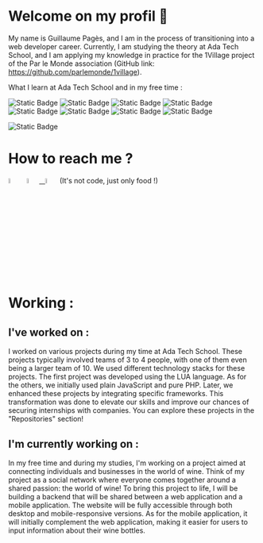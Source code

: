 # Welcome on my profil 👋

My name is Guillaume Pagès, and I am in the process of transitioning into a web developer career. Currently, I am studying the theory at Ada Tech School, and I am applying my knowledge in practice for the 1Village project of the Par le Monde association (GitHub link: https://github.com/parlemonde/1village).

What I learn at Ada Tech School and in my free time :

![Static Badge](https://img.shields.io/badge/Os-Linux-blue)
![Static Badge](https://img.shields.io/badge/IDE%20-%20VSCode-blue)
![Static Badge](https://img.shields.io/badge/IDE%20-%20Android%20Studio-blue)
![Static Badge](https://img.shields.io/badge/Code%20-%20JavaScript-blue)
![Static Badge](https://img.shields.io/badge/Code%20-%20PHP-blue)
![Static Badge](https://img.shields.io/badge/Code%20-%20TypeScript-blue)
![Static Badge](https://img.shields.io/badge/Code%20-%20Kotlin-blue)
![Static Badge](https://img.shields.io/badge/Cloud%20-%20AWS-blue)

![Static Badge](https://www.codewars.com/users/guillaume-pages/badges/small)



# How to reach me ? 

[<img src="https://img.icons8.com/color/48/000000/linkedin.png" width="5%"/>](https://www.linkedin.com/in/guillaume-pages-bb5272118/) &nbsp; <a href="mailto:guillaumepages@outlook.com"> <img src="https://upload.wikimedia.org/wikipedia/commons/9/90/Outlook.com_icon_%282012-2019%29.svg" width="5%"/> &nbsp; [<img src="https://img.icons8.com/fluent/48/000000/instagram-new.png" width="5%"/>](https://www.instagram.com/guillaumescook/) (It's not code, just only food !) 

# Working :

## I've worked on :

I worked on various projects during my time at Ada Tech School. These projects typically involved teams of 3 to 4 people, with one of them even being a larger team of 10. We used different technology stacks for these projects. The first project was developed using the LUA language. As for the others, we initially used plain JavaScript and pure PHP. Later, we enhanced these projects by integrating specific frameworks. This transformation was done to elevate our skills and improve our chances of securing internships with companies. You can explore these projects in the "Repositories" section!

## I'm currently working on :

In my free time and during my studies, I'm working on a project aimed at connecting individuals and businesses in the world of wine. Think of my project as a social network where everyone comes together around a shared passion: the world of wine! To bring this project to life, I will be building a backend that will be shared between a web application and a mobile application. The website will be fully accessible through both desktop and mobile-responsive versions. As for the mobile application, it will initially complement the web application, making it easier for users to input information about their wine bottles.

